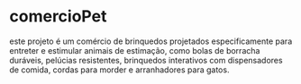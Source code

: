 # comercioPet
este projeto é um comércio de brinquedos projetados especificamente para entreter e estimular animais de estimação, 
 como bolas de borracha duráveis, pelúcias resistentes, brinquedos interativos com dispensadores de comida, cordas
 para morder e arranhadores para gatos.
